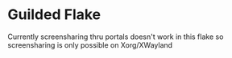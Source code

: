 # Guilded Flake

Currently screensharing thru portals doesn't work in this flake so screensharing
is only possible on Xorg/XWayland
